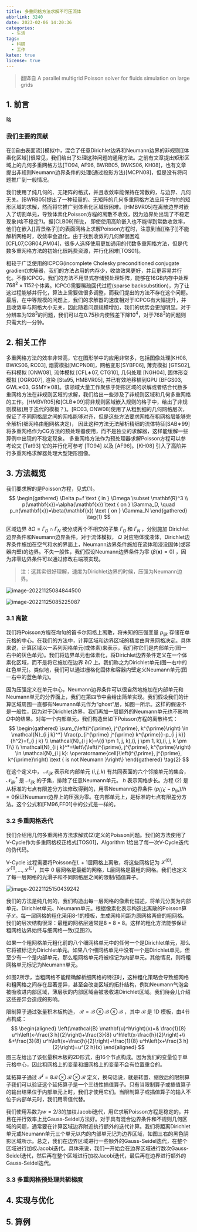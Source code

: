 ```yaml
---
title: 多重网格方法求解不可压流体
abbrlink: 3240
date: 2023-02-06 14:20:36
categories:
  - 生活
tags:
  - 科研
  - 工作
katex: true
license: true
---
```


> 翻译自 A parallel multigrid Poisson solver for fluids simulation on large grids

<!--more-->


## 1. 前言

略

### 我们主要的贡献

在[[自由表面流]]模拟中，混合了任意Dirichlet边界和Neumann边界的非规则[[体素化区域]]很常见，我们给出了处理这种问题的通用方法。之前有文章提出矩形区域上的几何多重网格方法[TO94, AF96, BWRB05, BWKS06, KH08]，也有文章提出非规则Neumann边界条件的处理(通过投影方法)[MCPN08]，但是没有将问题推广到一般情况。

我们使用了纯几何的、无矩阵的格式，并且收敛率能保持在常数的，与边界、几何无关。[BWRB05]提出了一种轻量的、无矩阵的几何多重网格方法应用于均匀的矩形区域的求解，然而将它推广到体素化区域很困难。[HMBVR05]在离散边界时嵌入了切割单元，导致体素化Poisson方程的离散不收敛，因为边界处出现了不稳定现象(啥不稳定?)。据[CLB09]所说， 即使使用高阶嵌入也不能得到常数收敛率，他们在嵌入[[背景格子]]的表面网格上求解Poisson方程时，注意到当[[格子]]不能解析网格时，收敛率会退化。由于找到收敛的几何解很困难[CFL07,CGR04,PM04]，很多人选择使用更加通用的代数多重网格方法，但是代数多重网格方法的初始化很耗费资源，并行化困难[TOS01]。

相较于广泛使用的ICPCG(incomplete Cholesky preconditioned conjugate gradient)求解器，我们的方法占用的内存少，收敛效果更好，并且更容易并行化。不像ICPCG，我们的方法不用显式存储预处理矩阵，能够在16GB内存中处理$768^2\times 1152$个体素。ICPCG需要稀疏回代过程(sparse backsubstition)，为了让这过程能够并行化，算法上需要做很多调整，而我们提出的方法不存在这个问题。最后，在中等规模的问题上，我们的求解器的速度相对于ICPCG有大幅提升，并且收敛率与网格大小无关，因此随着问题规模增加，我们的优势会更加明显。对于分辨率为$128^3$的问题，我们可以在0.75秒内使残差下降$10^4$，对于$768^3$的问题则只需大约一分钟。

## 2. 相关工作

多重网格方法的效率非常高，它在图形学中的应用非常多，包括图像处理[KH08, BWKS06, RC03], 烟雾模拟[MCPN08]，网格变形[SYBF06], 薄壳模拟 [GTS02], 布料模拟 [ONW08], 流体模拟 [CFL∗07, CTG10], 几何处理 [NGH04], 固体形变模拟 [OGRG07], 渲染 [Sta95, HMBVR05], 并已有效地移植到GPU [BFGS03, GWL∗03, GSMY∗08]。该领域大量工作聚焦于矩形区域的求解或者结合代数多重网格方法在非规则区域的求解，我们给出一些涉及了非规则区域和几何多重网格的工作。[HMBVR05]和[CLB∗09]将非规则区域嵌入规则的格子中，给出了非规则模板(用于迭代的模板？)。[RC03, ONW08]使用了从粗到细的几何网格层次，保证了不同网格层之间的网格能够对齐，但是这些方法要求网格在粗网格层能够完全解析(细网格由粗网格决定)， 因此这种方法无法解析精细的流体特征[SAB∗99]将多重网格作为CG方法的预处理器使用，而不是独立的求解器，这样能缓解一些算例中出现的不稳定现象。 多重网格方法作为预处理器求解Poisson方程可以参考论文 [Tat93] 它的并行化可参考 [TO94] 以及 [AF96]。[KH08] 引入了高阶并行多重网格求解器处理大型矩形图像。

## 3. 方法概览

我们要求解的是Poisson方程，见式(1)。
$$
\begin{gathered}
\Delta p=f \text { in } \Omega \subset \mathbf{R}^3 \\
p(\mathbf{x})=\alpha(\mathbf{x}) \text { on } \Gamma_D, \quad p_n(\mathbf{x})=\beta(\mathbf{x}) \text { on } \Gamma_N
\end{gathered} \tag{1}
$$

区域边界 $\partial \Omega=\Gamma_D \cap \Gamma_N$ 被分成两个不相交的子集 $\Gamma_D$ 和 $\Gamma_N$ ，分别施加
Dirichlet边界条件和Neumann边界条件。对于流体模拟， $\Omega$ 对应物体或液体，Dirichlet边界条件施加在空气和水的界面上，Neumann边界条件施加在流体和浸没固体(或容器内壁)的边界。不失一般性，我们假设Neumann边界条件为零 $(\beta(\mathbf{x})=0)$ ，因为非零边界条件可以通过修改右端项实现。

> 注：这其实很好理解，速度为Dirichlet边界的时候，压强为Neumann边界。

![image-20221125084844500](https://githubimages.pengfeima.cn/images/202211250848864.png)

![image-20221125085225087](https://githubimages.pengfeima.cn/images/202211250852187.png)

### 3.1 离散

我们将Poisson方程在均匀的笛卡尔网格上离散，将未知的压强变量 $p_{ijk}$ 存储在单元格的中心。在我们的方法中，计算区域和边界区域的精度由背景网格决定。具体来说，计算区域以一系列网格单元(或体素)来表示，我们称它们是内部单元(图一右中的灰色单元)。我们将边界单元也体素化，将Dirichlet边界条件定义在一个体素化区域，而不是将它施加在边界 $\partial \Omega$ 上。我们称之为Dirichlet单元(图一右中的红色单元)。类似地，我们可以通过栅格化固体和容器内壁定义Neumann单元(图一右中的蓝色单元)。

因为压强定义在单元中心，Neumann边界条件可以很自然地施加在内部单元和Neumann单元的分界面上，我们在第四节中会给出简单实现。我们假设我们的计算区域周围一直都有Neumann单元作为“ghost”层，如图一所示。这样的假设不是一般性，因为对于Dirichlet边界，我们再加一层额外的Neumann单元也不影响$\Omega$中的结果。对每一个内部单元，我们构造出如下Poisson方程的离散格式：
$$
\begin{gathered}
\sum_{\left(i^{\prime}, j^{\prime}, k^{\prime}\right) \in \mathcal{N}_{i j k}^*} \frac{p_{i^{\prime} j^{\prime} k^{\prime}}-p_{i j k}}{h^2}=f_{i j k} \\
\mathcal{N}_{i j k}=\{(i \pm 1, j, k),(i, j \pm 1, k),(i, j, k \pm 1)\} \\
\mathcal{N}_{i j k}^*=\left\{\left(i^{\prime}, j^{\prime}, k^{\prime}\right) \in \mathcal{N}_{i j k}: \operatorname{cell}\left(i^{\prime}, j^{\prime}, k^{\prime}\right) \text { is not Neumann }\right\}
\end{gathered}
\tag{2}
$$

在这个定义中， $\mathcal{N}_{i j k}$ 表示和内部单元 $(i,j,k)$ 有共同表面的六个邻接单元的集合， $\mathcal{N}_{i j k}^*$ 是 $\mathcal{N}_{i j k}$ 的子集，排除了任意Neumann单元。 $h$ 表示网格步长。方程 (2) 是从标准的七点有限差分方法修改得到的，用零Neumann边界条件 $\left(p_{i^{\prime} j^{\prime} k^{\prime}}-p_{i j k}\right) / h=0$保证Neumann边界上的压强为零。在内部单元上，是标准的七点有限差分方法。这个公式和[FM96,FF01]中的公式是一样的。

### 3.2 多重网格迭代

我们介绍用几何多重网格方法求解式(2)定义的Poisson问题。我们的方法使用了V-Cycle作为多重网格校正格式[TOS01]，Algorithm 1给出了每一次V-Cycle迭代的伪代码。

V-Cycle 过程需要将Poisson在$L+1$层网格上离散，将这些网格记为 $\mathcal{L}^{(0)}, \mathcal{L}^{(1)}, \ldots, \mathcal{L}^{(L)}$，其中 0 层网格是最细的网格，L层网格是最粗的网格。我们也定义了每一层网格的光滑子和不同网格层之间的限制/插值算子。


![image-20221125150439242](https://githubimages.pengfeima.cn/images/202211251504398.png)

我们的方法是纯几何的，我们构造出每一层网格的像素化描述，将单元分类为内部单元、Dirichlet单元、Neumann单元。根据像素化表示构造出离散的Poisson算子$\mathcal{L}$。每一层网格的粗化采用8-1的模板，生成网格间距为原网格两倍的粗网格。我们的层次结构很深：最粗的网格层通常是$8 \times 8\times 8$。这样的粗化方法能够保证粗网格边界始终与细网格一致(见图2)。

如果一个粗网格单元粗化前的八个细网格单元中的任何一个是Dirichlet单元，那么它将被标记为Dirichlet单元。如果八个细网格单元中没有一个是Dirichlet单元，但至少有一个是内部单元，那么粗网格单元将被标记为内部单元。其他情况，则将粗网格单元标记为Neumann单元。

如图2所示，当粗网格不能精确解析细网格的特征时，这种粗化策略会导致细网格和粗网格之间存在显著差异，甚至会改变区域的拓扑结构，例如Neumann气泡会被吸收进内部区域，薄层状的内部区域会被吸收进Dirichlet区域。我们待会儿介绍这些差异会造成的影响。



限制算子通过张量积木板构造， $\mathcal{R}=\mathcal{B} \otimes \mathcal{B} \otimes \mathcal{B}$ ，其中 $\mathcal{B}$ 是 $1 \mathrm{D}$ 模板，由4节点构成：
$$
\begin{aligned}
\left(\mathcal{B} \mathbf{u}^h\right)(x)=& \frac{1}{8} u^h\left(x-\frac{3 h}{2}\right)+\frac{3}{8} u^h\left(x-\frac{h}{2}\right)+\\
&+\frac{3}{8} u^h\left(x+\frac{h}{2}\right)+\frac{1}{8} u^h\left(x+\frac{3 h}{2}\right)=u^{2 h}(x)
\end{aligned}
$$
图三左给出了该张量积木板的2D形式，由16个节点构成。因为我们的变量位于单元格中心，因此粗网格上的变量和细网格上的变量不会有位置重合的。

延拓算子通过 $\mathcal{P}^I=8 \mathcal{B} \otimes \mathcal{B} \otimes \mathcal{B}$ 定义，换句话说，就是转置、缩放后的限制算子我们可以验证这个延拓算子是一个三线性插值算子。只有当限制算子或插值算子的输出结果位于内部单元上时，我们才使用它们。当限制算子或插值算子的输入不位于内部单元时，我们用零值代替。



我们使用系数为$w=2/3$的加权Jacobi迭代，用它求解Poisson方程是稳定的，并且在并行效率上比Gauss-Seidel方法好。对于具有混合边界条件和不规则几何区域的问题，通常要在计算区域边界附近执行额外的迭代计算。我们将距离Dirichlet单元或Neumann单元三个单元以内的内部单元记为边界区域，如图三右的黑色阴影区域所示。总之，我们在边界区域进行一些额外的Gauss-Seidel迭代，在整个区域进行加权Jacobi迭代。具体来说，我们一开始会在边界区域进行数次Gauss-Seidel迭代，然后再在整个区域进行加权Jacobi迭代，最后再在边界进行额外的Gauss-Seidel迭代。

### 3.3 多重网格预处理共轭梯度

## 4. 实现与优化

## 5. 算例